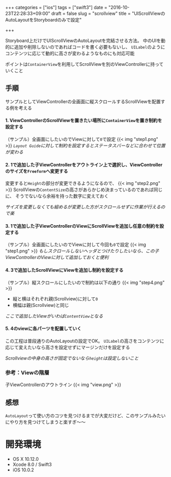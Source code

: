 +++
categories = ["ios"]
tags = ["swift3"]
date = "2016-10-23T22:28:33+09:00"
draft = false
slug = "scrollview"
title = "UIScrollViewのAutoLayoutをStoryboardのみで設定"

+++

Storyboard上だけでUIScrollViewのAutoLayoutを完結させる方法。
中のUIを動的に追加や削除しないのであればコードを書く必要もないし、
`UILabel`のようにコンテンツに応じて動的に高さが変わるようなものにも対応可能

<!--more-->

ポイントは`ContainerView`を利用してScrollViewを別のViewControllerに持っていくこと

## 手順
サンプルとしてViewControllerの全画面に縦スクロールするScrollViewを配置する例を考える

#### 1. ViewControllerのScrollViewを置きたい場所に`ContainerView`を置き制約を設定する  
  
（サンプル）全画面にしたいのでViewに対して`0`で設定
{{< img "step1.png" >}}
*`Layout Guide`に対して制約を設定するとステータスバーなどに合わせて位置が変わる*

#### 2. 1で追加した子ViewControllerをアウトライン上で選択し、ViewControllerのサイズを`Freeform`へ変更する  
  
変更すると`Height`の部分が変更できるようになるので、
{{< img "step2.png" >}}
ScrollViewの`ContentSize`の高さがあらかじめ決まっているのであれば同じに、
そうでないなら余裕を持った数字に変えておく

*サイズを変更しなくても組めるが変更した方がスクロールせずに作業が行えるので楽*

#### 3. 1で追加した子ViewControllerのViewにScrollViewを追加し任意の制約を設定する  
  
（サンプル）全画面にしたいのでViewに対して今回も`0`で設定
{{< img "step1.png" >}}
*もしスクロールしないヘッダとつけたりしたいなら、この子ViewControllerのViewに対して追加しておくと便利*

#### 4. 3で追加したScrollViewにViewを追加し制約を設定する

（サンプル）縦スクロールにしたいので制約は以下の通り
{{< img "step4.png" >}}

- 縦と横はそれぞれ親(Scrollview)に対して`0`
- 横幅は親(Scrollview)と同じ

*ここで追加したViewがいわば`ContentView`となる*

#### 5. 4のviewに各パーツを配置していく
この工程は普段通りのAutoLayoutの設定でOK。
`UILabel`の高さをコンテンツに応じて変えたいなら高さを設定せずにマージンだけを設定する

*Scrollviewの中身の高さが固定でないなら`height`は設定しないこと*

### 参考：Viewの階層
子ViewControllerのアウトライン
{{< img "view.png" >}}

## 感想
`AutoLayout`って使い方のコツを見つけるまでが大変だけど、このサンプルみたいにやり方を見つけてしまうと楽すぎ〜〜


# 開発環境
+ OS X 10.12.0
+ Xcode 8.0 / Swift3
+ iOS 10.0.2